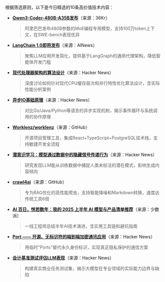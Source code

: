 根据筛选原则，以下是今日精选的10条高价值技术内容：

- **[Qwen3-Coder-480B-A35B发布](https://qwenlm.github.io/blog/qwen3-coder/)**（来源：36Kr）  
  > 阿里巴巴发布480B参数的MoE编程专用模型，支持100万token上下文，在SWE-bench表现优异

- **[LangChain 1.0即将发布](https://twitter.com/hwchase17/status/1947376920355917909)**（来源：AINews）  
  > 聚焦LLM应用开发简化，提供基于LangGraph的通用代理架构，降低智能体开发门槛

- **[现代处理器架构的算法设计](https://news.ycombinator.com/item?id=44653965)**（来源：Hacker News）  
  > 深度讨论如何针对现代CPU缓存层次和并行特性优化算法设计，含实际性能分析案例

- **[异步IO基础原理](https://news.ycombinator.com/item?id=44638710)**（来源：Hacker News）  
  > 对比Go/Java/Python等语言的异步实现机制，揭示事件循环与系统调用的协作原理

- **[Worklenz/worklenz](https://github.com/Worklenz/worklenz)**（来源：GitHub）  
  > 开源项目管理工具，集成React+TypeScript+PostgreSQL技术栈，支持敏捷开发全流程

- **[潜意识学习：模型通过数据中的隐藏信号传递行为](https://news.ycombinator.com/item?id=44650840)**（来源：Hacker News）  
  > 研究发现LLM能从训练数据中捕捉人类未标注的潜在模式，影响生成内容倾向

- **[crawl4ai](https://github.com/unclecode/crawl4ai)**（来源：GitHub）  
  > 专为RAG优化的高性能爬虫，支持智能降噪和Markdown转换，速度达传统工具6倍

- **[AI 百日，恍若数年：我的 2025 上半年 AI 模型与产品清单推荐](https://sspai.com/post/101081)**（来源：少数派）  
  > 一线工程师总结半年AI技术演进，含实用工具链和避坑指南

- **[Port —— 开源、无标识符的端到端加密通讯应用](https://news.ycombinator.com/item?id=44652220)**（来源：Hacker News）  
  > 用临时"Ports"替代永久身份标识，实现真正隐私保护的通信方案

- **[会计基准测试评估LLM表现](https://news.ycombinator.com/item?id=44637352)**（来源：Hacker News）  
  > 构建真实商业任务测试集，揭示大模型在专业领域的实际能力边界与缺陷
